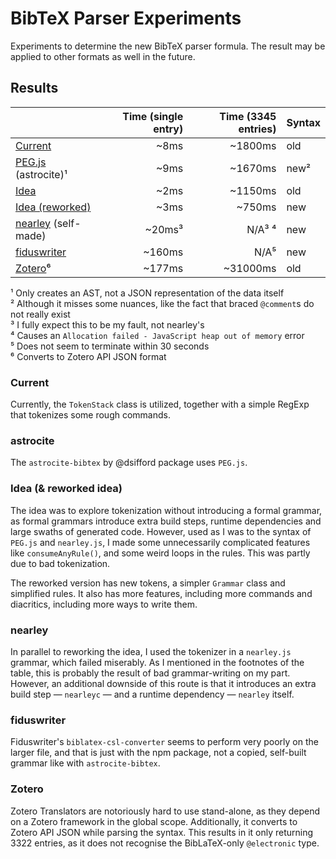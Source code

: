 # BibTeX Parser Experiments

Experiments to determine the new BibTeX parser formula. The result may be applied
to other formats as well in the future.

## Results

|                                       | Time (single entry) | Time (3345 entries) | Syntax |
|---------------------------------------|--------------------:|--------------------:|--------|
| [Current](/src/current)               |                ~8ms |             ~1800ms | old    |
| [PEG.js](/src/astrocite) (astrocite)¹ |                ~9ms |             ~1670ms | new²   |
| [Idea](/src/idea)                     |                ~2ms |             ~1150ms | old    |
| [Idea (reworked)](/src/idea-reworked) |                ~3ms |              ~750ms | new    |
| [nearley](/src/nearley) (self-made)   |              ~20ms³ |              N/A³ ⁴ | new    |
| [fiduswriter](/src/fiduswriter)       |              ~160ms |                N/A⁵ | new    |
| [Zotero](/src/zotero)⁶                |              ~177ms |            ~31000ms | old    |

¹ Only creates an AST, not a JSON representation of the data itself  
² Although it misses some nuances, like the fact that braced `@comment`s do not really exist  
³ I fully expect this to be my fault, not nearley's  
⁴ Causes an `Allocation failed - JavaScript heap out of memory` error  
⁵ Does not seem to terminate within 30 seconds  
⁶ Converts to Zotero API JSON format

### Current

Currently, the `TokenStack` class is utilized, together with a simple RegExp that
tokenizes some rough commands.

### astrocite

The `astrocite-bibtex` by @dsifford package uses `PEG.js`.

### Idea (& reworked idea)

The idea was to explore tokenization without introducing a formal grammar, as
formal grammars introduce extra build steps, runtime dependencies and large swaths
of generated code. However, used as I was to the syntax of `PEG.js` and `nearley.js`,
I made some unnecessarily complicated features like `consumeAnyRule()`, and some
weird loops in the rules. This was partly due to bad tokenization.

The reworked version has new tokens, a simpler `Grammar` class and simplified
rules. It also has more features, including more commands and diacritics, including
more ways to write them.

### nearley

In parallel to reworking the idea, I used the tokenizer in a `nearley.js` grammar,
which failed miserably. As I mentioned in the footnotes of the table, this is
probably the result of bad grammar-writing on my part. However, an additional
downside of this route is that it introduces an extra build step — `nearleyc` —
and a runtime dependency — `nearley` itself.

### fiduswriter

Fiduswriter's `biblatex-csl-converter` seems to perform very poorly on the larger
file, and that is just with the npm package, not a copied, self-built grammar like
with `astrocite-bibtex`.

### Zotero

Zotero Translators are notoriously hard to use stand-alone, as they depend on a
Zotero framework in the global scope. Additionally, it converts to Zotero API JSON
while parsing the syntax. This results in it only returning 3322 entries, as it
does not recognise the BibLaTeX-only `@electronic` type.
